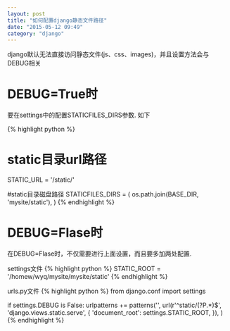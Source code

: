 ```yaml
---
layout: post
title: "如何配置django静态文件路径"
date: "2015-05-12 09:49"
category: "django"
---
```


django默认无法直接访问静态文件(js、css、images)，并且设置方法会与DEBUG相关

# DEBUG=True时
要在settings中的配置STATICFILES_DIRS参数. 如下

{% highlight python %}
# static目录url路径
STATIC_URL = '/static/'

#static目录磁盘路径
STATICFILES_DIRS = (
    os.path.join(BASE_DIR, 'mysite/static'),
)
{% endhighlight %}

# DEBUG=Flase时
在DEBUG=Flase时，不仅需要进行上面设置，而且要多加两处配置.

settings文件
{% highlight python %}
STATIC_ROOT = '/homew/wyq/mysite/mysite/static'
{% endhighlight %}

urls.py文件
{% highlight python %}
from django.conf import settings

if settings.DEBUG is False:
    urlpatterns += patterns('',
        url(r'^static/(?P<path>.*)$', 'django.views.static.serve', {
            'document_root': settings.STATIC_ROOT,
        }),
    )
{% endhighlight %}


